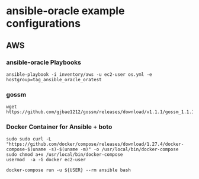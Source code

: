 # ansible-oracle example configurations


## AWS


### ansible-oracle Playbooks

    ansible-playbook -i inventory/aws -u ec2-user os.yml -e hostgroup=tag_ansible_oracle_oratest

### gossm

    wget https://github.com/gjbae1212/gossm/releases/download/v1.1.1/gossm_1.1.1_Linux_x86_64.tar.gz

### Docker Container for Ansible + boto

    sudo sudo curl -L "https://github.com/docker/compose/releases/download/1.27.4/docker-compose-$(uname -s)-$(uname -m)" -o /usr/local/bin/docker-compose
    sudo chmod a+x /usr/local/bin/docker-compose
    usermod  -a -G docker ec2-user

    docker-compose run -u ${USER} --rm ansible bash